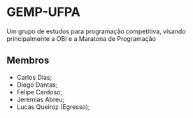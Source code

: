 # GEMP-UFPA
Um grupo de estudos para programação competitiva, visando principalmente a OBI e a Maratona de Programação

## Membros
- Carlos Dias;
- Diego Dantas;
- Felipe Cardoso;
- Jeremias Abreu;
- Lucas Queiroz (Egresso);
